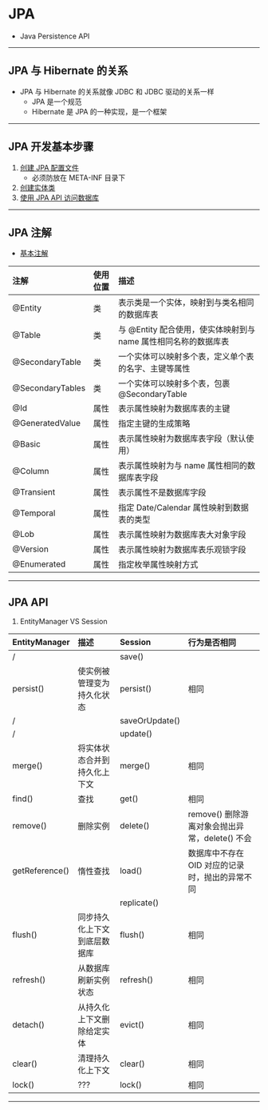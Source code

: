 # JPA
- Java Persistence API
---
## JPA 与 Hibernate 的关系
- JPA 与 Hibernate 的关系就像 JDBC 和 JDBC 驱动的关系一样
    - JPA 是一个规范
    - Hibernate 是 JPA 的一种实现，是一个框架
---
## JPA 开发基本步骤
1. [创建 JPA 配置文件](src/main/resources/META-INF/persistence.xml)
    - 必须防放在 META-INF 目录下
2. [创建实体类](src/main/java/com/ljh/entity/Customer.java)
3. [使用 JPA API 访问数据库](src/test/java/com/ljh/JpaTest.java)
---
## JPA 注解
- [基本注解](src/main/java/com/ljh/entity/Customer.java)

| 注解               | 使用位置 | 描述                                      |
|:-----------------|:-----|:----------------------------------------|
| @Entity          | 类    | 表示类是一个实体，映射到与类名相同的数据库表                  |
| @Table           | 类    | 与 @Entity 配合使用，使实体映射到与 name 属性相同名称的数据库表 |
| @SecondaryTable  | 类    | 一个实体可以映射多个表，定义单个表的名字、主键等属性              |
| @SecondaryTables | 类    | 一个实体可以映射多个表，包裹 @SecondaryTable          |
| @Id              | 属性   | 表示属性映射为数据库表的主键                          |
| @GeneratedValue  | 属性   | 指定主键的生成策略                               |
| @Basic           | 属性   | 表示属性映射为数据库表字段（默认使用）                     |
| @Column          | 属性   | 表示属性映射为与 name 属性相同的数据库表字段               |
| @Transient       | 属性   | 表示属性不是数据库字段                             |
| @Temporal        | 属性   | 指定 Date/Calendar 属性映射到数据表的类型            |
| @Lob             | 属性   | 表示属性映射为数据库表大对象字段                        |
| @Version         | 属性   | 表示属性映射为数据库表乐观锁字段                        |
| @Enumerated      | 属性   | 指定枚举属性映射方式                              |
---
## JPA API
1. EntityManager  VS Session

| EntityManager  | 描述             | Session        | 行为是否相同                           |
|:---------------|:---------------|:---------------|:---------------------------------|
| /              |                | save()         |                                  |
| persist()      | 使实例被管理变为持久化状态  | persist()      | 相同                               |
| /              |                | saveOrUpdate() |                                  |
| /              |                | update()       |                                  |
| merge()        | 将实体状态合并到持久化上下文 | merge()        | 相同                               |
| find()         | 查找             | get()          | 相同                               |
| remove()       | 删除实例           | delete()       | remove() 删除游离对象会抛出异常，delete() 不会 |
| getReference() | 惰性查找           | load()         | 数据库中不存在 OID 对应的记录时，抛出的异常不同       |
|                |                | replicate()    |                                  |
| flush()        | 同步持久化上下文到底层数据库 | flush()        | 相同                               |
| refresh()      | 从数据库刷新实例状态     | refresh()      | 相同                               |
| detach()       | 从持久化上下文删除给定实体  | evict()        | 相同                               |
| clear()        | 清理持久化上下文       | clear()        | 相同                               |
| lock()         | ???            | lock()         | 相同                               |
---
